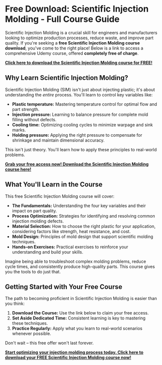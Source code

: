 # Free Download: Scientific Injection Molding - Full Course Guide

Scientific Injection Molding is a crucial skill for engineers and manufacturers looking to optimize production processes, reduce waste, and improve part quality. If you're seeking a **free Scientific Injection Molding course download**, you've come to the right place! Below is a link to access a comprehensive Udemy course, offered **completely free of charge**.

[**Click here to download the Scientific Injection Molding course for FREE!**](https://udemywork.com/scientific-injection-molding)

## Why Learn Scientific Injection Molding?

Scientific Injection Molding (SIM) isn't just about injecting plastic; it's about understanding the *entire* process. You'll learn to control key variables like:

*   **Plastic temperature:** Mastering temperature control for optimal flow and part strength.
*   **Injection pressure:** Learning to balance pressure for complete mold filling without defects.
*   **Cooling time:** Optimizing cooling cycles to minimize warpage and sink marks.
*   **Holding pressure:** Applying the right pressure to compensate for shrinkage and maintain dimensional accuracy.

This isn't just theory. You'll learn how to apply these principles to real-world problems.

[**Grab your free access now! Download the Scientific Injection Molding course here!**](https://udemywork.com/scientific-injection-molding)

## What You'll Learn in the Course

This free Scientific Injection Molding course will cover:

*   **The Fundamentals:** Understanding the four key variables and their impact on part quality.
*   **Process Optimization:** Strategies for identifying and resolving common injection molding defects.
*   **Material Selection:** How to choose the right plastic for your application, considering factors like strength, heat resistance, and cost.
*   **Mold Design:** Principles of mold design that support scientific molding techniques.
*   **Hands-on Exercises:** Practical exercises to reinforce your understanding and build your skills.

Imagine being able to troubleshoot complex molding problems, reduce cycle times, and consistently produce high-quality parts. This course gives you the tools to do just that.

## Getting Started with Your Free Course

The path to becoming proficient in Scientific Injection Molding is easier than you think:

1.  **Download the Course:** Use the link below to claim your free access.
2.  **Set Aside Dedicated Time:** Consistent learning is key to mastering these techniques.
3.  **Practice Regularly:** Apply what you learn to real-world scenarios whenever possible.

Don't wait – this free offer won't last forever.

[**Start optimizing your injection molding process today. Click here to download your FREE Scientific Injection Molding course now!**](https://udemywork.com/scientific-injection-molding)
